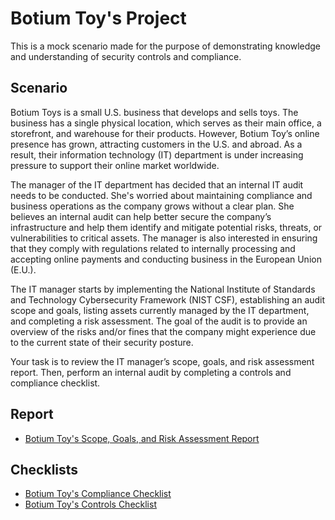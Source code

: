 # Botium Toy's Project

This is a mock scenario  made for the purpose of demonstrating knowledge and understanding of security controls and compliance. 

<h2>Scenario</h2>
Botium Toys is a small U.S. business that develops and sells toys. The business has a single physical location, which serves as their main office, a storefront, and warehouse for their products. However, Botium Toy’s online presence has grown, attracting customers in the U.S. and abroad. As a result, their information technology (IT) department is under increasing pressure to support their online market worldwide. 

The manager of the IT department has decided that an internal IT audit needs to be conducted. She's worried about maintaining compliance and business operations as the company grows without a clear plan. She believes an internal audit can help better secure the company’s infrastructure and help them identify and mitigate potential risks, threats, or vulnerabilities to critical assets. The manager is also interested in ensuring that they comply with regulations related to internally processing and accepting online payments and conducting business in the European Union (E.U.).   

The IT manager starts by implementing the National Institute of Standards and Technology Cybersecurity Framework (NIST CSF), establishing an audit scope and goals, listing assets currently managed by the IT department, and completing a risk assessment. The goal of the audit is to provide an overview of the risks and/or fines that the company might experience due to the current state of their security posture.

Your task is to review the IT manager’s scope, goals, and risk assessment report. Then, perform an internal audit by completing a controls and compliance checklist. 

<h2>Report</h2>

- [Botium Toy's Scope, Goals, and Risk Assessment Report](https://github.com/DigitalWatchmen/Botium-Toys/blob/main/Botium%20Toy's%20Scope%2C%20Goals%2C%20and%20Risk%20Assessment%20Report.pdf)

<h2>Checklists</h2>

- [Botium Toy's Compliance Checklist](https://github.com/DigitalWatchmen/Botium-Toys/blob/main/Botium%20Toy's%20Compliance%20Checklist.pdf)
- [Botium Toy's Controls Checklist](https://github.com/DigitalWatchmen/Botium-Toys/blob/main/Botium%20Toy's%20Controls%20Checklist.pdf)
